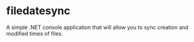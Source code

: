 # filedatesync

A simple .NET console application that will allow you to sync creation and modified times of files.
